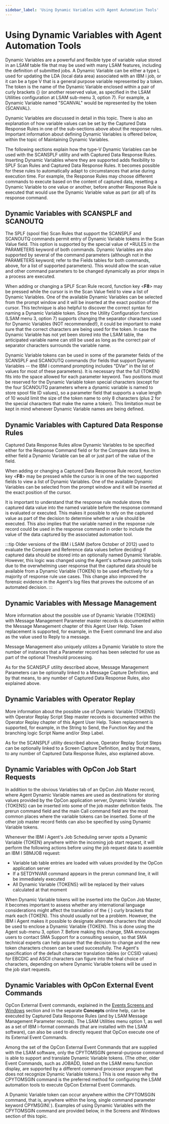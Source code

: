 ```yaml
---
sidebar_label: 'Using Dynamic Variables with Agent Automation Tools'
---
```


# Using Dynamic Variables with Agent Automation Tools

Dynamic Variables are a powerful and flexible type of variable value stored in an LSAM table file that may be used with many LSAM features, including the definition of submitted jobs. A Dynamic Variable can be either a type L used for updating the LDA (local data area) associated with an IBM i job, or it can be a type V that is a general purpose variable represented by a token. The token is the name of the Dynamic Variable enclosed within a pair of curly brackets {} (or another
reserved value, as specified in the LSAM Utilities configuration at LSAM sub-menu 3, option 7). For example, a Dynamic Variable named "SCANVAL" would be represented by the token {SCANVAL}.

Dynamic Variables are discussed in detail in this topic. There is also an explanation of how variable values can be set by the Captured Data Response Rules in one of the sub-sections above about the response rules. Important information about defining Dynamic Variables is offered below, within the topic of Maintaining Dynamic Variables.

The following sections explain how the type-V Dynamic Variables can be used with the SCANSPLF utility and with Captured Data Response Rules. Inserting Dynamic Variables where they are supported adds flexibility to SPLF Scan Rules and Captured Data Response Rules. It becomes possible for these rules to automatically adapt to circumstances that arise during execution time. For example, the Response Rules may choose different commands to execute based on the content of captured data,
resetting a Dynamic Variable to one value or another, before another Response Rule is executed that would use the Dynamic Variable value as part (or all) of its response command.

## Dynamic Variables with SCANSPLF and SCANOUTQ

The SPLF (spool file) Scan Rules that support the SCANSPLF and SCANOUTQ commands permit entry of Dynamic Variable tokens in the Scan Value field. This option is supported by the special value of *RULES in the PARAMETERS keyword of both commands. Dynamic Variables are also supported by several of the command parameters (although not in the PARAMETERS keyword; refer to the Fields tables for both commands, above, for a list of supported parameters). This would allow the scan value and other command parameters to be changed dynamically as prior steps in a process are executed.

When adding or changing a SPLF Scan Rule record, function key <**F8**> may be pressed while the cursor is in the Scan Value field to view a list of Dynamic Variables. One of the available Dynamic Variables can be selected from the prompt window and it will be inserted at the exact position of the cursor. This technique is also  helpful to discover the correct syntax for naming a Dynamic Variable token. Since the Utility Configuration function (LSAM menu 3, option 7) supports changing the separator characters used for Dynamic Variables (NOT recommended!), it could be important to make sure that the correct characters are being used for the token. In case the Dynamic Variable has not yet been stored into the LSAM table, the anticipated variable name can still be used as long as the correct pair of separator characters surrounds the variable name.

Dynamic Variable tokens can be used in some of the parameter fields of the SCANSPLF and SCANOUTQ commands (for fields that support Dynamic Variables -- the IBM i command prompting includes "DVar" in the list of values for most of these parameters). It is necessary that the full {TOKEN} fits into the space allowed for each parameter keyword. Two positions must be reserved for the Dynamic Variable token special characters (except for the four SCANOUTQ parameters where a dynamic variable is named to store spool file ID values), so a parameter field that supports a value length of 10 would limit the size of the token name to only 8 characters (plus 2 for the special characters that make the name a token). This limitation must be kept in mind whenever Dynamic Variable names are being defined.

## Dynamic Variables with Captured Data Response Rules

Captured Data Response Rules allow Dynamic Variables to be specified either for the Response Command field or for the Compare data lines. In either field a Dynamic Variable can be all or just part of the value of the field.

When adding or changing a Captured Data Response  Rule record, function key <**F8**> may be pressed while the cursor is in one of the two supported fields to view a list of Dynamic Variables. One of the available Dynamic Variables can be selected from the prompt window and it will be inserted at the exact position of the cursor.

It is important to understand that the response rule module stores the captured data value into the named variable before the response command is evaluated or executed. This makes it possible to rely on the captured value as part of the decision to determine whether a rule should be executed. This also implies that the variable named in the response rule record could be used in the response command in order to include the value of the data captured by the associated automation tool.

:::tip
Older versions of the IBM i LSAM (before October of 2012) used to evaluate the Compare and Reference data values before deciding if captured data should be stored into an optionally named Dynamic Variable. However, this logic was changed using the Agent's software patching tools due to the overwhelming user response that the captured data should be available from a Dynamic Variable {TOKEN} to be used effectively for a majority of response rule use cases. This change also improved the forensic evidence in the Agent's log files that proves the outcome of an automated decision.
:::

## Dynamic Variables with Message Management

More information about the possible use of Dynamic Variable {TOKENS} with Message Management Parameter master records is documented within the Message Management chapter of this Agent User Help. Token replacement is supported, for example, in the Event command line and also as the value used to Reply to a message.

Message Management also uniquely utilizes a Dynamic Variable to store the number of instances that a Parameter record has been selected for use as part of the optional Threshold processing. 

As for the SCANSPLF utility described above, Message Management Parameters can be optionally linked to a Message Capture Definition, and by that means, to any number of Captured Data Response Rules, also explained above.

## Dynamic Variables with Operator Replay

More information about the possible use of Dynamic Variable {TOKENS} with Operator Replay Script Step master records is documented within the Operator Replay chapter of this Agent User Help. Token replacement is supported, for example, in the String to Send, the Function Key and the branching logic Script Name and/or Step Label.

As for the SCANSPLF utility described above, Operator Replay Script Steps can be optionally linked to a Screen Capture Definition, and by that means, to any number of Captured Data Response Rules, also explained above.

## Dynamic Variables with OpCon Job Start Requests

In addition to the obvious Variables tab of an OpCon Job Master record, where Agent Dynamic Variable names are used as destinations for storing values provided by the OpCon application server, Dynamic Variable {TOKENS} can be inserted into some of the job master definition fields. The prerun command field and the main Call command field are the most common places where the variable tokens can be inserted. Some of the other job master record fields can also be specified by using Dynamic
Variable tokens.

Whenever the IBM i Agent's Job Scheduling server spots a Dynamic Variable {TOKEN} anywhere within the incoming job start request, it will perform the following actions before using the job request data to assemble an IBM I SBMJOB request:

- Variable tab table entries are loaded with values provided by the OpCon application server
- If a SETDYNVAR command appears in the prerun command line, it will be immediately executed
- All Dynamic Variable {TOKENS} will be replaced by their values calculated at that moment

When Dynamic Variable tokens will be inserted into the OpCon Job Master, it becomes important to assess whether any international language considerations might affect the translation of the { } curly brackets that mark each {TOKEN}. This should usually not be a problem. However, the IBM i Agent makes it possible to designate alternate characters that should be used to enclose a Dynamic Variable {TOKEN}. This is done using the Agent sub-menu 3, option 7. Before making this change, SMA
encourages users to contact SMA Support for a consulting session, so that SMA technical experts can help assure that the decision to change and the new token characters chosen can be used successfully. The Agent's specification of the default character translation tables (or CCSID values) for EBCDIC and ASCII characters can figure into the final choice of characters, depending on where Dynamic Variable tokens will be used in the job start requests.

## Dynamic Variables with OpCon External Event Commands

OpCon External Event commands, explained in the [Events Screens and Windows](../events-utilities/events-screens.md) section and in the separate **Concepts** online help, can be executed by Captured Data Response Rules (and by LSAM Message Management Parameter records). The LSAM Utilities menu option 1, as well as a set of IBM
i-format commands (that are installed with the LSAM software), can also be used to directly request that OpCon execute one of its External Event Commands.

Among the set of the OpCon External Event Commands that are supplied with the LSAM software, only the CPYTOMSGIN general-purpose command is able to support and translate Dynamic Variable tokens. (The other, older Event Commands, such as JOBADD, listed on the LSAM menu function display, are supported by a different command processor program that does not recognize Dynamic Variable tokens.) This is one reason why the CPYTOMSGIN command is the preferred method for configuring the LSAM
automation tools to execute OpCon External Event Commands. 

A Dynamic Variable token can occur anywhere within the CPYTOMSGIN command, that is, anywhere within the long, single command parameter keyword CPYMSGIN( ). Examples of using Dynamic Variables with the CPYTOMSGIN command are provided below, in the Screens and Windows section of this topic.